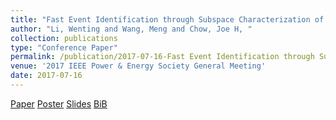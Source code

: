 ```yaml
---
title: "Fast Event Identification through Subspace Characterization of PMU Data in Power Systems"
author: "Li, Wenting and Wang, Meng and Chow, Joe H, "
collection: publications
type: "Conference Paper"
permalink: /publication/2017-07-16-Fast Event Identification through Subspace Characterization of PMU Data in Power Systems
venue: '2017 IEEE Power & Energy Society General Meeting' 
date: 2017-07-16  
--- 
```


[Paper](http://Wendy0601.github.io/files/fast.pdf) 
[Poster](http://Wendy0601.github.io/files/2017_PES_poster.pdf)
[Slides](http://Wendy0601.github.io/files/Fast_identification.pdf)
[BiB](http://Wendy0601.github.io/files/BibFast.pdf)
 
